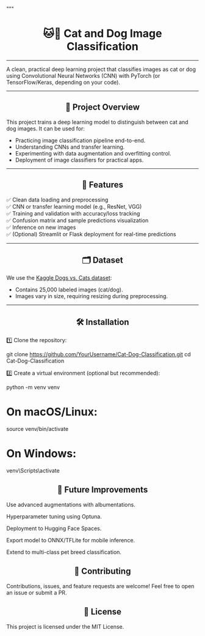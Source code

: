 """<h1 align="center">🐱🐶 Cat and Dog Image Classification</h1>

---

A clean, practical deep learning project that classifies images as cat or dog using Convolutional Neural Networks (CNN) with PyTorch (or TensorFlow/Keras, depending on your code).

---

<h2 align="center">📌 Project Overview</h2>

This project trains a deep learning model to distinguish between cat and dog images. It can be used for:

- Practicing image classification pipeline end-to-end.
- Understanding CNNs and transfer learning.
- Experimenting with data augmentation and overfitting control.
- Deployment of image classifiers for practical apps.

---

<h2 align="center">🚀 Features</h2>

✅ Clean data loading and preprocessing  
✅ CNN or transfer learning model (e.g., ResNet, VGG)  
✅ Training and validation with accuracy/loss tracking  
✅ Confusion matrix and sample predictions visualization  
✅ Inference on new images  
✅ (Optional) Streamlit or Flask deployment for real-time predictions

---

<h2 align="center">🗂️ Dataset</h2>

We use the [Kaggle Dogs vs. Cats dataset](https://www.kaggle.com/c/dogs-vs-cats):

- Contains 25,000 labeled images (cat/dog).
- Images vary in size, requiring resizing during preprocessing.

---

<h2 align="center">🛠️ Installation</h2>

1️⃣ Clone the repository:

git clone https://github.com/YourUsername/Cat-Dog-Classification.git
cd Cat-Dog-Classification

2️⃣ Create a virtual environment (optional but recommended):


python -m venv venv

# On macOS/Linux:
source venv/bin/activate

# On Windows:
venv\\Scripts\\activate

<h2 align="center">🧠 Future Improvements</h2>
Use advanced augmentations with albumentations.

Hyperparameter tuning using Optuna.

Deployment to Hugging Face Spaces.

Export model to ONNX/TFLite for mobile inference.

Extend to multi-class pet breed classification.

<h2 align="center">🤝 Contributing</h2>
Contributions, issues, and feature requests are welcome!
Feel free to open an issue or submit a PR.

<h2 align="center">📜 License</h2>
This project is licensed under the MIT License.


